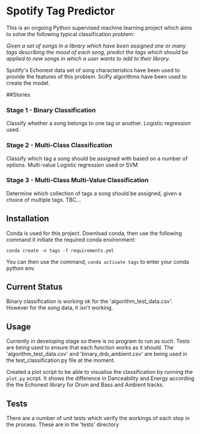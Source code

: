 # Spotify Tag Predictor

This is an ongoing Python supervised machine learning project which aims to solve the following typical classification problem:

_Given a set of songs in a library which have been assigned one or many tags describing the mood of each song, predict the tags which should be applied to new songs in which a user wants to add to their library._

Spotify's Echonest data set of song characteristics have been used to provide the features of this problem. SciPy algorithms have been used to create the model.


##Stories
### Stage 1 - Binary Classification

Classify whether a song belongs to one tag or another. Logistic regression used.

### Stage 2 - Multi-Class Classification

Classify which tag a song should be assigned with based on a number of options. Multi-value Logistic regression used or SVM   

### Stage 3 - Multi-Class Multi-Value Classification

Determine which collection of tags a song should be assigned, given a choice of multiple tags. TBC...

## Installation

Conda is used for this project. Download conda, then use the following command it initiate the required conda environment:

```
conda create -n tags -f requirements.yml
```

You can then use the command, ```conda activate tags``` to enter your conda python env.

## Current Status

Binary classification is working ok for the 'algorithm_test_data.csv'. However for the song data, it isn't working. 


## Usage

Currently in developing stage so there is no program to run as such. Tests are being used to ensure that each function works as it should. The 'algorithm_test_data.csv' and 'binary_dnb_ambient.csv' are being used in the test_classification.py file at the moment.

Created a plot script to be able to visualise the classification by running the ```plot.py``` script. It shows the difference in Danceability and Energy according the the Echonest library for Drum and Bass and Ambient tracks.


## Tests

There are a number of unit tests which verify the workings of each step in the process. These are in the 'tests' directory 